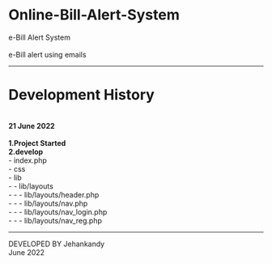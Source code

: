 # Online-Bill-Alert-System
e-Bill Alert System  
<br>
e-Bill alert using emails


************************************************

# Development History<br>
<br>
<b>21 June 2022</b><br><br>
<b>1.Project Started<br></b>
<b>2.develop <br></b>
  - index.php <br>
  - css <br>
  - lib <br>
  - - lib/layouts <br>
  - - - lib/layouts/header.php<br>
  - - - lib/layouts/nav.php<br>
  - - - lib/layouts/nav_login.php<br>
  - - - lib/layouts/nav_reg.php<br>




***********************************************


DEVELOPED BY Jehankandy<br>
June 2022
